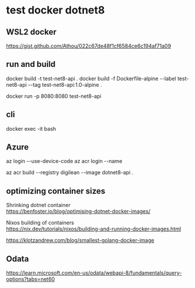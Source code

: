 # test docker dotnet8

## WSL2 docker

https://gist.github.com/Athou/022c67de48f1cf6584ce6c194af71a09

## run and build

docker build -t test-net8-api .
docker build -f Dockerfile-alpine --label test-net8-api --tag test-net8-api:1.0-alpine .

docker run -p 8080:8080 test-net8-api


## cli

docker exec -it <mycontainer> bash

## Azure

az login --use-device-code
az acr login --name

az acr build --registry digilean --image dotnet8-api .

## optimizing container sizes

Shrinking dotnet container  
https://benfoster.io/blog/optimising-dotnet-docker-images/


Nixos building of containers  
https://nix.dev/tutorials/nixos/building-and-running-docker-images.html

https://klotzandrew.com/blog/smallest-golang-docker-image

## Odata

https://learn.microsoft.com/en-us/odata/webapi-8/fundamentals/query-options?tabs=net60

